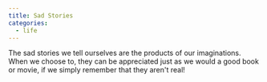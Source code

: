 ```yaml
---
title: Sad Stories
categories:
  - life
---
```


The sad stories we tell ourselves
are the products of our imaginations.
When we choose to, they can be appreciated
just as we would a good book or movie,
if we simply remember that they aren't real!
